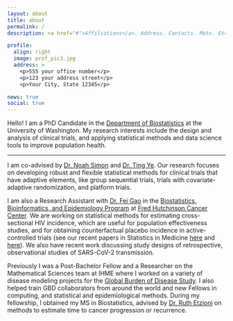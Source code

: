 ```yaml
---
layout: about
title: about
permalink: /
description: <a href="#">Affiliations</a>. Address. Contacts. Moto. Etc.

profile:
  align: right
  image: prof_pic3.jpg
  address: >
    <p>555 your office number</p>
    <p>123 your address street</p>
    <p>Your City, State 12345</p>

news: true
social: true
---
```


Hello! I am a PhD Candidate in the [Department of Biostatistics](https://www.biostat.washington.edu) at the University of Washington. My research interests include the design and analysis of clinical trials, and applying statistical methods and data science tools to improve population health.

<hr/>

I am co-advised by [Dr. Noah Simon](http://faculty.washington.edu/nrsimon/) and [Dr. Ting Ye](https://sites.google.com/view/tingye). Our research focuses on developing robust and flexible statistical methods for clinical trials that have adaptive elements, like group sequential trials, trials with covariate-adaptive randomization, and platform trials.

I am also a Research Assistant with [Dr. Fei Gao](https://www.fredhutch.org/en/faculty-lab-directory/gao-fei.html) in the [Biostatistics, Bioinformatics, and Epidemiology Program](https://www.fredhutch.org/en/research/divisions/vaccine-infectious-disease-division/research/biostatistics-bioinformatics-and-epidemiology.html) at [Fred Hutchinson Cancer Center](http://www.fhcrc.org). We are working on statistical methods for estimating cross-sectional HIV incidence, which are useful for population effectiveness studies, and for obtaining counterfactual placebo incidence in active-controlled trials (see our recent papers in Statistics in Medicine [here](https://onlinelibrary.wiley.com/doi/10.1002/sim.9296) and [here](https://onlinelibrary.wiley.com/doi/10.1002/sim.10112)). We also have recent work discussing study designs of retrospective, observational studies of SARS-CoV-2 transmission.

Previously I was a Post-Bachelor Fellow and a Researcher on the Mathematical Sciences team at IHME where I worked on a variety of disease modeling projects for the [Global Burden of Disease Study](http://www.healthdata.org/gbd). I also helped train GBD collaborators from around the world and new Fellows in computing, and statistical and epidemiological methods. During my fellowship, I obtained my MS in Biostatistics, advised by [Dr. Ruth Etzioni](https://www.fredhutch.org/en/faculty-lab-directory/etzioni-ruth.html) on methods to estimate time to cancer progression or recurrence.